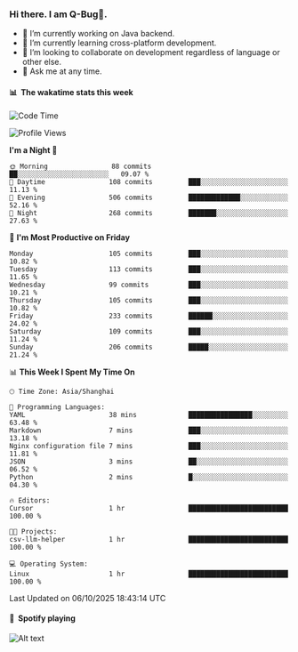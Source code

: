 ### Hi there. I am Q-Bug🐞.

- 🔭 I’m currently working on Java backend.
- 🌱 I’m currently learning cross-platform development.
- 👯 I’m looking to collaborate on development regardless of language or other else.
- 💬 Ask me at any time.

#### 📊 &nbsp;**The wakatime stats this week**  
<!--START_SECTION:waka-->
![Code Time](http://img.shields.io/badge/Code%20Time-353%20hrs%2017%20mins-blue)

![Profile Views](http://img.shields.io/badge/Profile%20Views-2-blue)

**I'm a Night 🦉** 

```text
🌞 Morning                88 commits          ██░░░░░░░░░░░░░░░░░░░░░░░   09.07 % 
🌆 Daytime                108 commits         ███░░░░░░░░░░░░░░░░░░░░░░   11.13 % 
🌃 Evening                506 commits         █████████████░░░░░░░░░░░░   52.16 % 
🌙 Night                  268 commits         ███████░░░░░░░░░░░░░░░░░░   27.63 % 
```
📅 **I'm Most Productive on Friday** 

```text
Monday                   105 commits         ███░░░░░░░░░░░░░░░░░░░░░░   10.82 % 
Tuesday                  113 commits         ███░░░░░░░░░░░░░░░░░░░░░░   11.65 % 
Wednesday                99 commits          ███░░░░░░░░░░░░░░░░░░░░░░   10.21 % 
Thursday                 105 commits         ███░░░░░░░░░░░░░░░░░░░░░░   10.82 % 
Friday                   233 commits         ██████░░░░░░░░░░░░░░░░░░░   24.02 % 
Saturday                 109 commits         ███░░░░░░░░░░░░░░░░░░░░░░   11.24 % 
Sunday                   206 commits         █████░░░░░░░░░░░░░░░░░░░░   21.24 % 
```


📊 **This Week I Spent My Time On** 

```text
🕑︎ Time Zone: Asia/Shanghai

💬 Programming Languages: 
YAML                     38 mins             ████████████████░░░░░░░░░   63.48 % 
Markdown                 7 mins              ███░░░░░░░░░░░░░░░░░░░░░░   13.18 % 
Nginx configuration file 7 mins              ███░░░░░░░░░░░░░░░░░░░░░░   11.81 % 
JSON                     3 mins              ██░░░░░░░░░░░░░░░░░░░░░░░   06.52 % 
Python                   2 mins              █░░░░░░░░░░░░░░░░░░░░░░░░   04.30 % 

🔥 Editors: 
Cursor                   1 hr                █████████████████████████   100.00 % 

🐱‍💻 Projects: 
csv-llm-helper           1 hr                █████████████████████████   100.00 % 

💻 Operating System: 
Linux                    1 hr                █████████████████████████   100.00 % 
```


 Last Updated on 06/10/2025 18:43:14 UTC
<!--END_SECTION:waka-->

#### 🎵 &nbsp;**Spotify playing**  
![Alt text](https://spotify-recently-played-readme.vercel.app/api?user=e5y1o4x7kdt9kf2blu4wvmb4s&unique={true|1|on|yes})
